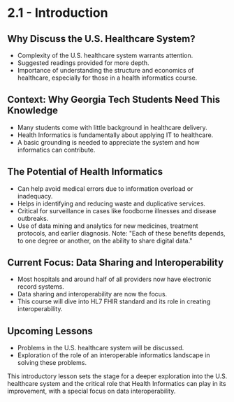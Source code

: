 # 2.1 - Introduction

## Why Discuss the U.S. Healthcare System?
- Complexity of the U.S. healthcare system warrants attention.
- Suggested readings provided for more depth.
- Importance of understanding the structure and economics of healthcare, especially for those in a health informatics course.

## Context: Why Georgia Tech Students Need This Knowledge
- Many students come with little background in healthcare delivery.
- Health Informatics is fundamentally about applying IT to healthcare.
- A basic grounding is needed to appreciate the system and how informatics can contribute.

## The Potential of Health Informatics
- Can help avoid medical errors due to information overload or inadequacy.
- Helps in identifying and reducing waste and duplicative services.
- Critical for surveillance in cases like foodborne illnesses and disease outbreaks.
- Use of data mining and analytics for new medicines, treatment protocols, and earlier diagnosis.
  Note: "Each of these benefits depends, to one degree or another, on the ability to share digital data."

## Current Focus: Data Sharing and Interoperability
- Most hospitals and around half of all providers now have electronic record systems.
- Data sharing and interoperability are now the focus.
- This course will dive into HL7 FHIR standard and its role in creating interoperability.

## Upcoming Lessons
- Problems in the U.S. healthcare system will be discussed.
- Exploration of the role of an interoperable informatics landscape in solving these problems.

This introductory lesson sets the stage for a deeper exploration into the U.S. healthcare system and the critical role that Health Informatics can play in its improvement, with a special focus on data interoperability.
